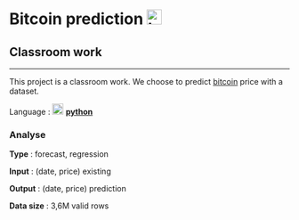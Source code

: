 # Bitcoin prediction <img src="https://upload.wikimedia.org/wikipedia/commons/4/46/Bitcoin.svg" alt="bitcoin" width="27"/>
## Classroom work 

---



This project is a classroom work. We choose to predict [bitcoin](https://bitcoin.org/) price with a dataset.

Language : <img src="https://upload.wikimedia.org/wikipedia/commons/c/c3/Python-logo-notext.svg" alt="python" width="20"/>  **[python](https://www.python.org/)** 

### Analyse

**Type** : forecast, regression

**Input** : (date, price) existing

**Output** : (date, price) prediction

**Data size** : 3,6M valid rows